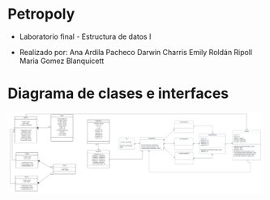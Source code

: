 # Petropoly 
- Laboratorio final - Estructura de datos I

- Realizado por: 
  Ana Ardila Pacheco
  Darwin Charris
  Emily Roldán Ripoll
  Maria Gomez Blanquicett

# Diagrama de clases e interfaces
<img src="Diagrama de clases e interfaz.png" alt="Diagrama"/>

